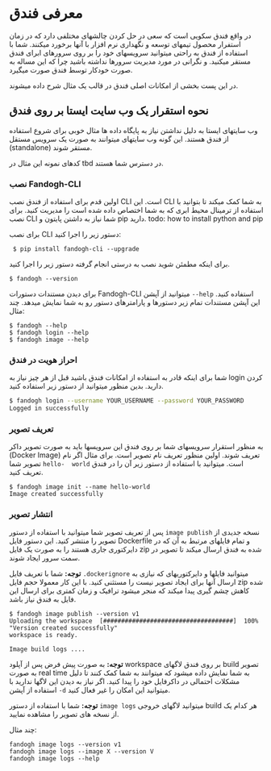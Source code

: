 #   معرفی فندق 

در واقع فندق سکویی است که سعی در حل کردن چالشهای مختلفی دارد که در زمان استفرار محصول تیمهای توسعه و نگهداری نرم افزار با آنها برخورد میکنند.
شما با استفاده از فندق به راحتی میتوانید سرویسهای خود را بر روی سرورهای ابرای فندق مستقر میکنید. و نگرانی در مورد مدیریت سرورها نداشته باشید چرا که این مساله به صورت خودکار توسط فندق صورت میگیرد.

در این پست بخشی از امکانات اصلی فندق در قالب یک مثال شرح داده میشوند.

## نحوه استقرار یک وب سایت ایستا بر روی فندق 

وب سایتهای ایستا به دلیل نداشتن نیاز به پایگاه داده ها مثال خوبی برای شروع استفاده از فندق هستند.
این گونه وب سایتهای میتوانند به صورت یک سرویس مستقل (standalone) مستقر شوند.

کدهای نمونه این مثال در tbd در دسترس شما هستند.

### نصب Fandogh-CLI

اولین قدم برای استفاده از فندق نصب CLI است. این CLI به شما کمک میکند تا بتوانید با استفاده از ترمینال محیط ابری که به شما اختصاص داده شده است را مدیریت کنید.
برای نصب CLI شما نیاز به داشتن پایتون و pip دارید. 
todo: how to install python and pip

برای نصب CLI دستور زیر را اجرا کنید:

```
 $ pip install fandogh-cli --upgrade
```

برای اینکه  مطمئن شوید نصب به درستی انجام گرفته دستور زیر را اجرا کنید.

```
$ fandogh --version
```
برای دیدن مستندات دستورات Fandogh-CLI میتوانید از آپشن ‍`--help` استفاده کنید. این آپشن مستندات تمام زیر دستورها و پارامترهای دستور رو به شما نمایش میدهد. 
چند مثال:
```
$ fandogh --help
$ fandogh login --help
$ fandogh image --help
```


###  احراز هویت در فندق 

شما برای اینکه قادر به استفاده از امکانات فندق باشید قبل از هر چیز نیاز به login کردن دارید. 
بدین منظور میتوانید از دستور زیر استفاده کنید. 
```bash
$ fandogh login --username YOUR_USERNAME --password YOUR_PASSWORD
Logged in successfully
```

### تعریف تصویر 

به منظور استقرار سرویسهای شما بر روی فندق این سرویسها باید به صورت تصویر داکر (Docker Image) تعریف شوند. اولین منظور تعریف نام تصویر است. برای مثال اگر نام تصویر شما `hello-  world` است. میتوانید با استفاده از دستور زیر آن را در فندق تعریف کنید.
```
$ fandogh image init --name hello-world
Image created successfully
```

### انتشار تصویر

 پس از تعریف تصویر شما میتوانید با استفاده از دستور `image publish` نسخه جدیدی از تصویر را منتشر کنید. این دستور فایل Dockerfile و تمام فایلهای مرتبط به آن که در دایرکتوری جاری هستند را به صورت یک فایل zip شده به فندق ارسال میکند تا تصویر در سمت سرور ایجاد شوند.

<b>توجه:</b> شما با تعریف فایل `.dockerignore` میتوانید فایلها و دایرکتوریهای که نیازی به ارسال آنها برای ایجاد تصویر نیست را مستثنی کنید. با این کار معمولا حجم فایل zip شده کاهش چشم گیری پیدا میکند که منجر میشود ترافیک و زمان کمتری برای ارسال این فایل به فندق نیاز باشد.


```
$ fandogh image publish --version v1
Uploading the workspace  [####################################]  100%
"Version created successfully"
workspace is ready.

Image build logs .... 
```
<b>توجه:</b> به صورت پیش فرض پس از آپلود workspace بر روی فندق لاگهای build تصویر به صورت real time  به شما نمایش داده میشود که میتوانند به شما کمک کنند تا دلیل مشکلات احتمالی در داکرفایل خود را پیدا کنید. اگر نیاز به دیدن این لاگها ندارید با استفاده از آپشن `-d` میتوانید این امکان را غیر فعال کنید. 

<b>توجه:</b> شما با استفاده از دستور ‍`image logs` میتوانید لاگهای خروجی build هر کدام یک از نسخه های تصویر را مشاهده نمایید.

چند مثال:
```
fandogh image logs --version v1
fandogh image logs --image X --version V
fandogh image logs --help
```







